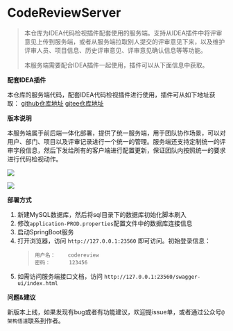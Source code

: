 # CodeReviewServer

>
> 本仓库为IDEA代码检视插件配套使用的服务端。支持从IDEA插件中将评审意见上传到服务端，或者从服务端拉取别人提交的评审意见下来，以及维护评审人员、项目信息、历史评审意见、评审意见确认信息等等功能。
> 
> 本服务端需要配合IDEA插件一起使用，插件可以从下面信息中获取。
> 

**配套IDEA插件**

本仓库的服务端代码，配套IDEA代码检视插件进行使用，插件可从如下地址获取：
[github仓库地址](https://github.com/veezean/IntellijIDEA-CodeReview-Plugin)
[gitee仓库地址](https://gitee.com/veezean/IntellijIDEA-CodeReview-Plugin)

**版本说明**

本服务端属于前后端一体化部署，提供了统一服务端，用于团队协作场景，可以对用户、部门、项目以及评审记录进行一个统一的管理。服务端还支持定制统一的评审字段信息，然后下发给所有的客户端进行配置更新，保证团队内按照统一的要求进行代码检视动作。

![](https://pics.codingcoder.cn/pics/202303122311867.png)

![](https://pics.codingcoder.cn/pics/202303122311188.png)

**部署方式**

1. 新建MySQL数据库，然后将sql目录下的数据库初始化脚本刷入
2. 修改`application-PROD.properties`配置文件中的数据库连接信息
3. 启动SpringBoot服务
4. 打开浏览器，访问 `http://127.0.0.1:23560` 即可访问。初始登录信息：
    >     用户名：    codereview
    >     密码：      123456
5. 如需访问服务端接口文档，访问 `http://127.0.0.1:23560/swagger-ui/index.html`

**问题&建议**

新版本上线，如果发现有bug或者有功能建议，欢迎提issue单，或者通过公众号`@架构悟道`联系到作者。
